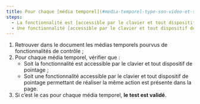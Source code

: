 ```yaml
---
title: Pour chaque [média temporel](#media-temporel-type-son-video-et-synchronise), chaque fonctionnalité vérifie-t-elle une de ces conditions ?
steps:
  - La fonctionnalité est [accessible par le clavier et tout dispositif de pointage](#accessible-et-activable-par-le-clavier-et-tout-dispositif-de-pointage) ;
  - Une fonctionnalité [accessible par le clavier et tout dispositif de pointage](#accessible-et-activable-par-le-clavier-et-tout-dispositif-de-pointage) permettant de réaliser la même action est présente dans la page.
---
```


1. Retrouver dans le document les médias temporels pourvus de fonctionnalités de contrôle ;
2. Pour chaque média temporel, vérifier que :
   - Soit la fonctionnalité est accessible par le clavier et tout dispositif de pointage ;
   - Soit une fonctionnalité accessible par le clavier et tout dispositif de pointage permettant de réaliser la même action est présente dans la page.
3. Si c’est le cas pour chaque média temporel, **le test est validé**.
